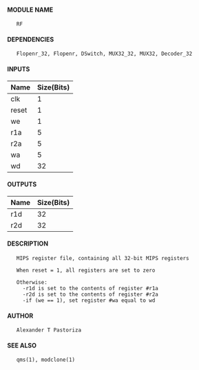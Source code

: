 #### MODULE NAME
       RF

#### DEPENDENCIES
       Flopenr_32, Flopenr, DSwitch, MUX32_32, MUX32, Decoder_32

#### INPUTS
Name  | Size(Bits)
------|------------
clk  |     1      
reset |     1     
we   |     1      
r1a  |     5      
r2a  |     5      
wa   |     5      
wd   |     32     

#### OUTPUTS
Name | Size(Bits)
-----|------------
r1d  |     32    
r2d  |     32     

#### DESCRIPTION
       MIPS register file, containing all 32-bit MIPS registers

       When reset = 1, all registers are set to zero

       Otherwise:
         -r1d is set to the contents of register #r1a
         -r2d is set to the contents of register #r2a
         -if (we == 1), set register #wa equal to wd

#### AUTHOR
       Alexander T Pastoriza

#### SEE ALSO
       qms(1), modclone(1)
